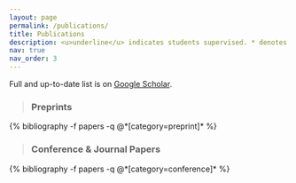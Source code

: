```yaml
---
layout: page
permalink: /publications/
title: Publications
description: <u>underline</u> indicates students supervised. * denotes equal contribution.
nav: true
nav_order: 3
---
```


Full and up-to-date list is on <a href='https://scholar.google.com/citations?user=8N04pBgAAAAJ'>Google Scholar</a>.

<!-- _pages/publications.md -->
<div class="publications">
<!-- * denotes equal contribution -->
<!-- <h1> preprints </h1> -->

<blockquote class="block-tip"><h3 text-align="left">Preprints</h3></blockquote>
{% bibliography -f papers -q @*[category=preprint]* %}

<blockquote class="block-tip"><h3 text-align="left">Conference & Journal Papers</h3></blockquote>
{% bibliography -f papers -q @*[category=conference]* %}

</div>

